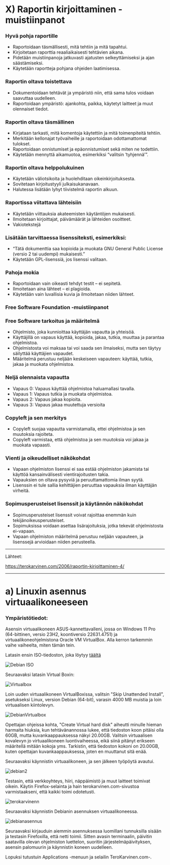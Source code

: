 # X) Raportin kirjoittaminen -muistiinpanot

### Hyvä pohja raportille
- Raportoidaan täsmällisesti, mitä tehtiin ja mitä tapahtui.
- Kirjoitetaan raporttia reaaliaikaisesti tehtävien aikana.
- Pidetään muistiinpanoja jatkuvasti ajatusten selkeyttämiseksi ja ajan säästämiseksi.
- Käytetään raportteja pohjana ohjeiden laatimisessa.

### Raportin oltava toistettava
- Dokumentoidaan tehtävät ja ympäristö niin, että sama tulos voidaan saavuttaa uudelleen.
- Raportoidaan ympäristö: ajankohta, paikka, käytetyt laitteet ja muut olennaiset tiedot.

### Raportin oltava täsmällinen
- Kirjataan tarkasti, mitä komentoja käytettiin ja mitä toimenpiteitä tehtiin.
- Merkitään kellonajat työvaiheille ja raportoidaan odottamattomat tulokset.
- Raportoidaan onnistumiset ja epäonnistumiset sekä miten ne todettiin.
- Käytetään mennyttä aikamuotoa, esimerkiksi “valitsin ‘tyhjennä’”.

### Raportin oltava helppolukuinen
- Käytetään väliotsikoita ja huolehditaan oikeinkirjoituksesta.
- Sovitetaan kirjoitustyyli julkaisukanavaan.
- Halutessa lisätään lyhyt tiivistelmä raportin alkuun.

### Raportissa viitattava lähteisiin
- Käytetään viittauksia akateemisten käytäntöjen mukaisesti.
- Ilmoitetaan kirjoittajat, päivämäärät ja lähteiden osoitteet.
- Vakiotekstejä

### Lisätään tarvittaessa lisenssiteksti, esimerkiksi:
- “Tätä dokumenttia saa kopioida ja muokata GNU General Public License (versio 2 tai uudempi) mukaisesti.”
- Käytetään GPL-lisenssiä, jos lisenssi valitaan.

### Pahoja mokia
- Raportoidaan vain oikeasti tehdyt testit – ei sepitetä.
- Ilmoitetaan aina lähteet – ei plagioida.
- Käytetään vain luvallisia kuvia ja ilmoitetaan niiden lähteet.

### Free Software Foundation -muistiinpanot

### Free Software tarkoitus ja määritelmä
- Ohjelmisto, joka kunnioittaa käyttäjän vapautta ja yhteisöä.
- Käyttäjillä on vapaus käyttää, kopioida, jakaa, tutkia, muuttaa ja parantaa ohjelmistoa.
- Ohjelmistosta voi maksaa tai voi saada sen ilmaiseksi, mutta sen täytyy säilyttää käyttäjien vapaudet.
- Määritelmä perustuu neljään keskeiseen vapauteen: käyttää, tutkia, jakaa ja muokata ohjelmistoa.

### Neljä olennaista vapautta
- Vapaus 0: Vapaus käyttää ohjelmistoa haluamallasi tavalla.
- Vapaus 1: Vapaus tutkia ja muokata ohjelmistoa.
- Vapaus 2: Vapaus jakaa kopioita.
- Vapaus 3: Vapaus jakaa muutettuja versioita

### Copyleft ja sen merkitys
- Copyleft suojaa vapautta varmistamalla, ettei ohjelmistoa ja sen muutoksia rajoiteta.
- Copyleft varmistaa, että ohjelmistoa ja sen muutoksia voi jakaa ja muokata vapaasti.

### Vienti ja oikeudelliset näkökohdat
- Vapaan ohjelmiston lisenssi ei saa estää ohjelmiston jakamista tai käyttöä kansainvälisesti vientirajoitusten takia.
- Vapauksien on oltava pysyviä ja peruuttamattomia ilman syytä.
- Lisenssin ei tule sallia kehittäjien peruuttaa vapauksia ilman käyttäjän virheitä.

### Sopimusperusteiset lisenssit ja käytännön näkökohdat
- Sopimusperusteiset lisenssit voivat rajoittaa enemmän kuin tekijänoikeusperusteiset.
- Sopimuksissa voidaan asettaa lisärajoituksia, jotka tekevät ohjelmistosta ei-vapaan.
- Vapaan ohjelmiston määritelmä perustuu neljään vapauteen, ja lisenssejä arvioidaan niiden perusteella.

---

Lähteet:

https://terokarvinen.com/2006/raportin-kirjoittaminen-4/

---

# a) Linuxin asennus virtuaalikoneeseen

### Ympäristötiedot:
Asensin virtuaalikoneen ASUS-kannettavalleni, jossa on Windows 11 Pro (64-bittinen, versio 23H2, koontiversio 22631.4751) ja virtuaalikoneohjelmistona Oracle VM VirtualBox. Alla kerron tarkemmin vaihe vaiheelta, miten tämän tein.

Latasin ensin ISO-tiedoston, joka löytyy [täältä](https://cdimage.debian.org/debian-cd/current-live/amd64/iso-hybrid/) 

![Debian ISO](Debian.png)

Seuraavaksi latasin Virtual Boxin: 

![Virtualbox](VirtualBox.png)

Loin uuden virtuaalikoneen VirtualBoxissa, valitsin "Skip Unattended Install", asetukseksi Linux, version Debian (64-bit), varasin 4000 MB muistia ja loin virtuaalisen kiintolevyn.

![DebianVirtualbox](DebianVirtualBox.png)

Opettajan ohjeissa kohta, "Create Virtual hard disk" aiheutti minulle hieman harmaita hiuksia, kun tehtävänannossa lukee, että tiedoston koon pitäisi olla 60GB, mutta kuvankaappauksessa näkyi 20.00GB. Valitsin virtuaalisen kovalevyn jo virtuaalikoneen luontivaiheessa, eikä siinä pitänyt erikseen määritellä mitään kokoja yms. Tarkistin, että tiedoston kokoni on 20.00GB, kuten opettajan kuvankaappauksessa, joten en muuttanut sitä enää. 

Seuraavaksi käynnistin virtuaalikoneen, ja sen jälkeen työpöytä avautui.

![debian2](debian2.png)

Testasin, että verkkoyhteys, hiiri, näppäimistö ja muut laitteet toimivat oikein. Käytin Firefox-selainta ja hain terokarvinen.com-sivustoa varmistaakseni, että kaikki toimi odotetusti.

![terokarvinenn](terokarvinenn.png)

Seuraavaksi käynnistin Debianin asennuksen virtuaalikoneessa. 

![debianasennus](debianasennus.png)

Seuraavaksi kirjauduin aiemmin asennuksessa luomillani tunnuksilla sisään ja testasin Firefoxilla, että netti toimii. Sitten avasin terminaalin, päivitin saatavilla olevan ohjelmiston luettelon, suoritin järjestelmäpäivityksen, asensin palomuurin ja käynnistin koneen uudelleen.

Lopuksi tutustuin Applications -menuun ja selailin TeroKarvinen.com-.

 

